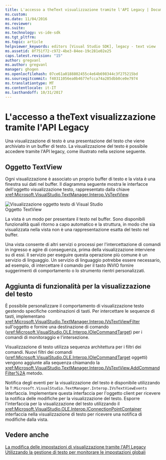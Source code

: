 ```yaml
---
title: L'accesso a theText visualizzazione tramite l'API Legacy | Documenti Microsoft
ms.custom: 
ms.date: 11/04/2016
ms.reviewer: 
ms.suite: 
ms.technology: vs-ide-sdk
ms.tgt_pltfrm: 
ms.topic: article
helpviewer_keywords: editors [Visual Studio SDK], legacy - text view
ms.assetid: 8f751f72-c972-4be3-84ee-19c281e02e25
caps.latest.revision: "15"
author: gregvanl
ms.author: gregvanl
manager: ghogen
ms.openlocfilehash: 07ce61a0188802455c4e64b698344c3f275215bd
ms.sourcegitcommit: f40311056ea0b4677efcca74a285dbb0ce0e7974
ms.translationtype: MT
ms.contentlocale: it-IT
ms.lasthandoff: 10/31/2017
---
```

# <a name="accessing-thetext-view-by-using-the-legacy-api"></a>L'accesso a theText visualizzazione tramite l'API Legacy
Una visualizzazione di testo è una presentazione del testo che viene archiviato in un buffer di testo. La visualizzazione del testo è possibile accedere tramite l'API legacy, come illustrato nella sezione seguente.  
  
## <a name="text-view-object"></a>Oggetto TextView  
 Ogni visualizzazione è associato un proprio buffer di testo e la vista è una finestra sui dati nel buffer. Il diagramma seguente mostra le interfacce dell'oggetto visualizzazione testo, rappresentato dalla chiave <xref:Microsoft.VisualStudio.TextManager.Interop.VsTextView>.  
  
 ![Visualizzazione oggetto testo di Visual Studio](../extensibility/media/vstextview.gif "vstextview")  
Oggetto TextView  
  
 La vista è un modo per presentare il testo nel buffer. Sono disponibili funzionalità quali ritorno a capo automatico e la struttura, in modo che sia visualizzata nella vista non è una rappresentazione esatta del testo nel buffer.  
  
 Una vista consente di altri servizi o processi per l'intercettazione di comandi in ingresso e agire di conseguenza, prima della visualizzazione interviene su di essi. Il servizio per eseguire questa operazione più comune è un servizio di linguaggio. Un servizio di linguaggio potrebbe essere necessario, ad esempio, di intercettare il comando per il tasto INVIO fornire suggerimenti di comportamento o lo strumento rientri personalizzati.  
  
## <a name="adding-functionality-to-the-text-view"></a>Aggiunta di funzionalità per la visualizzazione del testo  
 È possibile personalizzare il comportamento di visualizzazione testo gestendo specifiche combinazioni di tasti. Per intercettare le sequenze di tasti, implementano <xref:Microsoft.VisualStudio.TextManager.Interop.IVsTextViewFilter> sull'oggetto e fornire una destinazione di comando (<xref:Microsoft.VisualStudio.OLE.Interop.IOleCommandTarget>) per i comandi di monitoraggio e l'intersezione.  
  
 Visualizzazione di testo utilizza sequenza architettura per i filtri dei comandi. Nuovi filtri dei comandi (<xref:Microsoft.VisualStudio.OLE.Interop.IOleCommandTarget> oggetti) vengono aggiunte alla sequenza chiamando la <xref:Microsoft.VisualStudio.TextManager.Interop.IVsTextView.AddCommandFilter%2A> metodo.  
  
 Notifica degli eventi per la visualizzazione del testo è disponibile utilizzando la `T:Microsoft.VisualStudio.TextManager.Interop.IVsTextViewEvents` interfaccia. Implementare questa interfaccia per l'oggetto client per ricevere la notifica delle modifiche per la visualizzazione del testo. Esporre l'interfaccia per la visualizzazione del testo utilizzando il <xref:Microsoft.VisualStudio.OLE.Interop.IConnectionPointContainer> interfaccia nella visualizzazione di testo per ricevere una notifica di modifiche dalla vista.  
  
## <a name="see-also"></a>Vedere anche  
 [La modifica delle impostazioni di visualizzazione tramite l'API Legacy](../extensibility/changing-view-settings-by-using-the-legacy-api.md)   
 [Utilizzando la gestione di testo per monitorare le impostazioni globali](../extensibility/using-the-text-manager-to-monitor-global-settings.md)